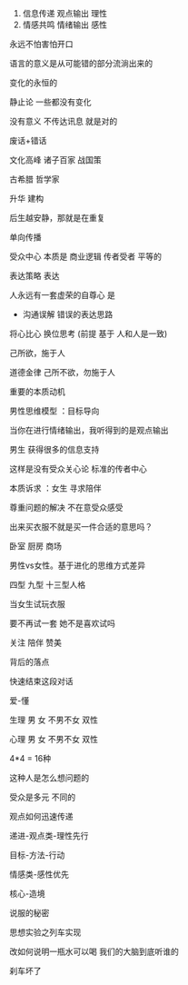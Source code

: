 1. 信息传递 观点输出 理性
2. 情感共鸣 情绪输出 感性



永远不怕害怕开口

语言的意义是从可能错的部分流淌出来的



变化的永恒的

静止论 一些都没有变化



没有意义 不传达讯息 就是对的



废话+错话

文化高峰 诸子百家 战国策

古希腊 哲学家 



升华 建构

后生越安静，那就是在重复







单向传播

受众中心 本质是 商业逻辑 传者受者 平等的





表达策略 表达

人永远有一套虚荣的自尊心 是







- 沟通误解 错误的表达思路

将心比心 换位思考 (前提 基于 人和人是一致)

己所欲，施于人 

道德金律 己所不欲，勿施于人





重要的本质动机



男性思维模型 ：目标导向 

当你在进行情绪输出，我听得到的是观点输出



男生 获得很多的信息支持 

这样是没有受众关心论 标准的传者中心



本质诉求 ：女生 寻求陪伴

尊重问题的解决 不在意受众感受



出来买衣服不就是买一件合适的意思吗？

卧室 厨房 商场



男性vs女性。基于进化的思维方式差异

四型 九型 十三型人格



当女生试玩衣服

要不再试一套 她不是喜欢试吗





关注 陪伴 赞美

背后的落点



快速结束这段对话

爱-懂





生理 男 女 不男不女 双性

心理 男 女 不男不女 双性

4*4 = 16种



这种人是怎么想问题的

受众是多元 不同的

观点如何迅速传递



递进-观点类-理性先行

目标-方法-行动



情感类-感性优先







核心-造境

说服的秘密

思想实验之列车实现

改如何说明一瓶水可以喝 我们的大脑到底听谁的



刹车坏了
